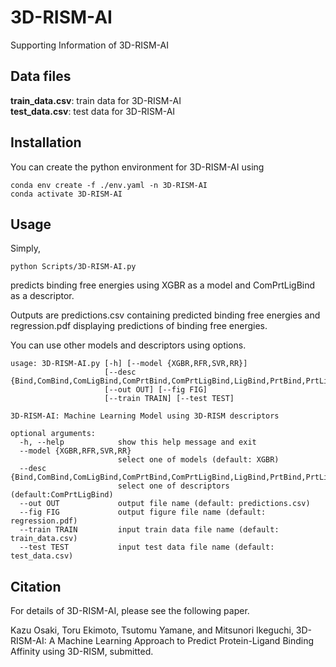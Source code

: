 # 3D-RISM-AI

Supporting Information of 3D-RISM-AI

## Data files
**train_data.csv**: train data for 3D-RISM-AI<br>
**test_data.csv**:  test data for 3D-RISM-AI

## Installation
You can create the python environment for 3D-RISM-AI using

```
conda env create -f ./env.yaml -n 3D-RISM-AI
conda activate 3D-RISM-AI
```

## Usage
Simply, 
```
python Scripts/3D-RISM-AI.py 
```
predicts binding free energies using XGBR as a model and ComPrtLigBind as a descriptor.

Outputs are predictions.csv containing predicted binding free energies and regression.pdf displaying predictions of binding free energies.

You can use other models and descriptors using options.

```
usage: 3D-RISM-AI.py [-h] [--model {XGBR,RFR,SVR,RR}]
                     [--desc {Bind,ComBind,ComLigBind,ComPrtBind,ComPrtLigBind,LigBind,PrtBind,PrtLigBind}]
                     [--out OUT] [--fig FIG]
                     [--train TRAIN] [--test TEST]

3D-RISM-AI: Machine Learning Model using 3D-RISM descriptors

optional arguments:
  -h, --help            show this help message and exit
  --model {XGBR,RFR,SVR,RR}
                        select one of models (default: XGBR)
  --desc {Bind,ComBind,ComLigBind,ComPrtBind,ComPrtLigBind,LigBind,PrtBind,PrtLigBind}
                        select one of descriptors (default:ComPrtLigBind)
  --out OUT             output file name (default: predictions.csv)
  --fig FIG             output figure file name (default: regression.pdf)
  --train TRAIN         input train data file name (default: train_data.csv)
  --test TEST           input test data file name (default: test_data.csv)
```

## Citation

For details of 3D-RISM-AI, please see the following paper.

Kazu Osaki, Toru Ekimoto, Tsutomu Yamane, and Mitsunori Ikeguchi, 3D-RISM-AI: A Machine Learning Approach to Predict Protein-Ligand Binding Affinity using 3D-RISM, submitted.


